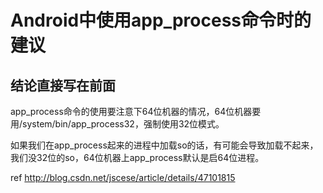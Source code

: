 # Android中使用app_process命令时的建议

## 结论直接写在前面

app_process命令的使用要注意下64位机器的情况，64位机器要用/system/bin/app_process32，强制使用32位模式。

如果我们在app_process起来的进程中加载so的话，有可能会导致加载不起来，我们没32位的so，64位机器上app_process默认是启64位进程。

ref http://blog.csdn.net/jscese/article/details/47101815